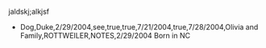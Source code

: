 jaldskj;alkjsf
* Dog,Duke,2/29/2004,see,true,true,7/21/2004,true,7/28/2004,Olivia and Family,ROTTWEILER,NOTES,2/29/2004 Born in NC
